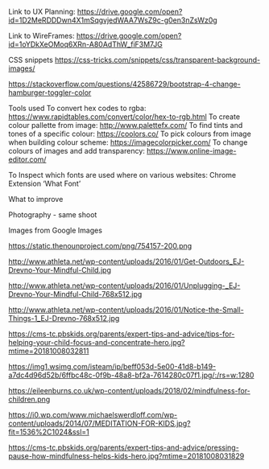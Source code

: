


Link to UX Planning: https://drive.google.com/open?id=1D2MeRDDDwn4X1mSqgvjedWAA7WsZ9c-g0en3nZsWz0g

Link to WireFrames: https://drive.google.com/open?id=1oYDkXeOMoq6XRn-A80AdThW_fiF3M7JG

CSS snippets
https://css-tricks.com/snippets/css/transparent-background-images/

https://stackoverflow.com/questions/42586729/bootstrap-4-change-hamburger-toggler-color


Tools used
To convert hex codes to rgba: https://www.rapidtables.com/convert/color/hex-to-rgb.html
To create colour pallette from image: http://www.palettefx.com/
To find tints and tones of a specific colour: https://coolors.co/
To pick colours from image when building colour scheme: https://imagecolorpicker.com/
To change colours of images and add transparency: https://www.online-image-editor.com/


To Inspect which fonts are used where on various websites: Chrome Extension ‘What Font’



What to improve

Photography - same shoot



Images from Google Images

https://static.thenounproject.com/png/754157-200.png

http://www.athleta.net/wp-content/uploads/2016/01/Get-Outdoors_EJ-Drevno-Your-Mindful-Child.jpg


http://www.athleta.net/wp-content/uploads/2016/01/Unplugging-_EJ-Drevno-Your-Mindful-Child-768x512.jpg


http://www.athleta.net/wp-content/uploads/2016/01/Notice-the-Small-Things-1_EJ-Drevno-768x512.jpg

https://cms-tc.pbskids.org/parents/expert-tips-and-advice/tips-for-helping-your-child-focus-and-concentrate-hero.jpg?mtime=20181008032811

https://img1.wsimg.com/isteam/ip/beff053d-5e00-41d8-b149-a7dc4d96d52b/6ffbc48c-0f9b-48a8-bf2a-7614280c07f1.jpg/:/rs=w:1280

https://eileenburns.co.uk/wp-content/uploads/2018/02/mindfulness-for-children.png

https://i0.wp.com/www.michaelswerdloff.com/wp-content/uploads/2014/07/MEDITATION-FOR-KIDS.jpg?fit=1536%2C1024&ssl=1

https://cms-tc.pbskids.org/parents/expert-tips-and-advice/pressing-pause-how-mindfulness-helps-kids-hero.jpg?mtime=20181008031829

